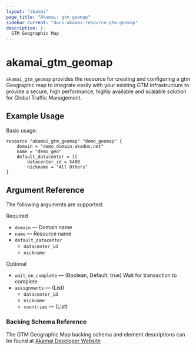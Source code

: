 ```yaml
---
layout: "akamai"
page_title: "Akamai: gtm geomap"
sidebar_current: "docs-akamai-resource-gtm-geomap"  
description: |-
  GTM Geographic Map
---
```


# akamai_gtm_geomap

`akamai_gtm_geomap` provides the resource for creating and configuring a gtm Geographic map to integrate easily with your existing GTM infrastructure to provide a secure, high performance, highly available and scalable solution for Global Traffic Management.

## Example Usage

Basic usage:

```hcl
resource "akamai_gtm_geomap" "demo_geomap" {
    domain = "demo_domain.akadns.net"
    name = "demo_geo"
    default_datacenter = [{
        datacenter_id = 5400
        nickname = "All Others"
}
```

## Argument Reference

The following arguments are supported:

Required

* `domain` — Domain name 
* `name` — Resource name
* `default_datacenter`
  * `datacenter_id`
  * `nickname`

Optional
 
* `wait_on_complete` — (Boolean, Default: true) Wait for transaction to complete
* `assignments` — (List)
  * `datacenter_id`
  * `nickname`
  * `countries` — (List)

### Backing Schema Reference

The GTM Geographic Map backing schema and element descriptions can be found at [Akamai Developer Website](https://developer.akamai.com/api/web_performance/global_traffic_management/v1.html#geographicmap)

